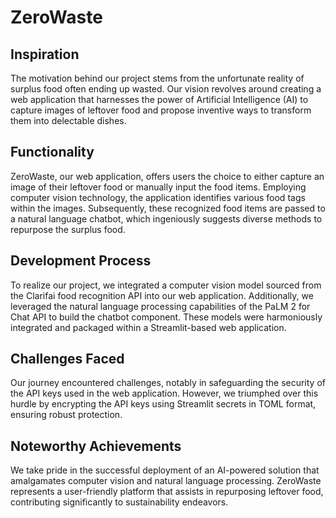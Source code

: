 # ZeroWaste


## Inspiration
The motivation behind our project stems from the unfortunate reality of surplus food often ending up wasted. Our vision revolves around creating a web application that harnesses the power of Artificial Intelligence (AI) to capture images of leftover food and propose inventive ways to transform them into delectable dishes.

## Functionality
ZeroWaste, our web application, offers users the choice to either capture an image of their leftover food or manually input the food items. Employing computer vision technology, the application identifies various food tags within the images. Subsequently, these recognized food items are passed to a natural language chatbot, which ingeniously suggests diverse methods to repurpose the surplus food.

## Development Process
To realize our project, we integrated a computer vision model sourced from the Clarifai food recognition API into our web application. Additionally, we leveraged the natural language processing capabilities of the PaLM 2 for Chat API to build the chatbot component. These models were harmoniously integrated and packaged within a Streamlit-based web application.

## Challenges Faced
Our journey encountered challenges, notably in safeguarding the security of the API keys used in the web application. However, we triumphed over this hurdle by encrypting the API keys using Streamlit secrets in TOML format, ensuring robust protection.

## Noteworthy Achievements
We take pride in the successful deployment of an AI-powered solution that amalgamates computer vision and natural language processing. ZeroWaste represents a user-friendly platform that assists in repurposing leftover food, contributing significantly to sustainability endeavors.
